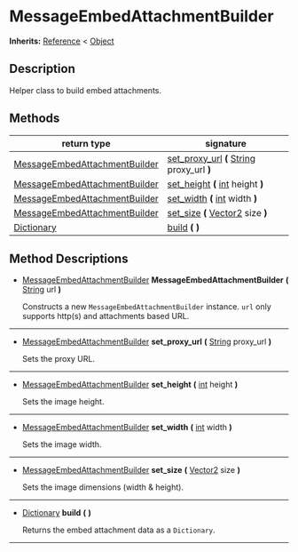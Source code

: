   
# MessageEmbedAttachmentBuilder
  
**Inherits:** [Reference](https://docs.godotengine.org/en/3.5/classes/class_reference.html) < [Object](https://docs.godotengine.org/en/3.5/classes/class_object.html)  
  
  
## Description
  
Helper class to build embed attachments.  
  
## Methods
  
| return type                                                                     | signature                                                                                                                               |
|---------------------------------------------------------------------------------|-----------------------------------------------------------------------------------------------------------------------------------------|
| [MessageEmbedAttachmentBuilder](./class_messageembedattachmentbuilder.md)       | [set\_proxy\_url](#method-set-proxy-url) **(** [String](https://docs.godotengine.org/en/3.5/classes/class_string.html) proxy\_url **)** |
| [MessageEmbedAttachmentBuilder](./class_messageembedattachmentbuilder.md)       | [set\_height](#method-set-height) **(** [int](https://docs.godotengine.org/en/3.5/classes/class_int.html) height **)**                  |
| [MessageEmbedAttachmentBuilder](./class_messageembedattachmentbuilder.md)       | [set\_width](#method-set-width) **(** [int](https://docs.godotengine.org/en/3.5/classes/class_int.html) width **)**                     |
| [MessageEmbedAttachmentBuilder](./class_messageembedattachmentbuilder.md)       | [set\_size](#method-set-size) **(** [Vector2](https://docs.godotengine.org/en/3.5/classes/class_vector2.html) size **)**                |
| [Dictionary](https://docs.godotengine.org/en/3.5/classes/class_dictionary.html) | [build](#method-build) **(**  **)**                                                                                                     |  
  
## Method Descriptions
  
- <a name="method-MessageEmbedAttachmentBuilder"></a>[MessageEmbedAttachmentBuilder](./class_messageembedattachmentbuilder.md) **MessageEmbedAttachmentBuilder** **(** [String](https://docs.godotengine.org/en/3.5/classes/class_string.html) url **)**  
  
	Constructs a new `MessageEmbedAttachmentBuilder` instance.
	`url` only supports http(s) and attachments based URL.  
________________

- <a name="method-set-proxy-url"></a>[MessageEmbedAttachmentBuilder](./class_messageembedattachmentbuilder.md) **set\_proxy\_url** **(** [String](https://docs.godotengine.org/en/3.5/classes/class_string.html) proxy\_url **)**  
  
	Sets the proxy URL.  
________________

- <a name="method-set-height"></a>[MessageEmbedAttachmentBuilder](./class_messageembedattachmentbuilder.md) **set\_height** **(** [int](https://docs.godotengine.org/en/3.5/classes/class_int.html) height **)**  
  
	Sets the image height.  
________________

- <a name="method-set-width"></a>[MessageEmbedAttachmentBuilder](./class_messageembedattachmentbuilder.md) **set\_width** **(** [int](https://docs.godotengine.org/en/3.5/classes/class_int.html) width **)**  
  
	Sets the image width.  
________________

- <a name="method-set-size"></a>[MessageEmbedAttachmentBuilder](./class_messageembedattachmentbuilder.md) **set\_size** **(** [Vector2](https://docs.godotengine.org/en/3.5/classes/class_vector2.html) size **)**  
  
	Sets the image dimensions (width & height).  
________________

- <a name="method-build"></a>[Dictionary](https://docs.godotengine.org/en/3.5/classes/class_dictionary.html) **build** **(**  **)**  
  
	Returns the embed attachment data as a `Dictionary`.  
________________

  

